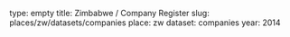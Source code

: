 type: empty
title: Zimbabwe / Company Register
slug: places/zw/datasets/companies
place: zw
dataset: companies
year: 2014
